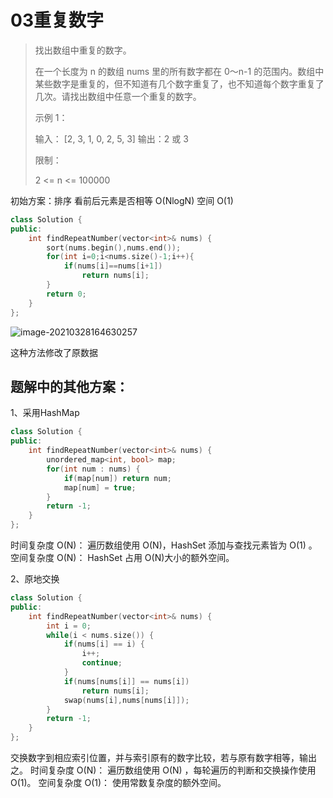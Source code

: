 # 03重复数字

> 找出数组中重复的数字。
>
> 在一个长度为 n 的数组 nums 里的所有数字都在 0～n-1 的范围内。数组中某些数字是重复的，但不知道有几个数字重复了，也不知道每个数字重复了几次。请找出数组中任意一个重复的数字。
>
> 示例 1：
>
> 输入： \[2, 3, 1, 0, 2, 5, 3\] 输出：2 或 3
>
> 限制：
>
> 2 &lt;= n &lt;= 100000

初始方案：排序 看前后元素是否相等 O\(NlogN\) 空间 O\(1\)

```cpp
class Solution {
public:
    int findRepeatNumber(vector<int>& nums) {
        sort(nums.begin(),nums.end());
        for(int i=0;i<nums.size()-1;i++){
            if(nums[i]==nums[i+1])
                return nums[i];
        }
        return 0;
    }
};
```

![image-20210328164630257](https://keenster-1300019754.cos.ap-shanghai-fsi.myqcloud.com/image-20210328164630257.png)

这种方法修改了原数据

## 题解中的其他方案：

1、采用HashMap

```cpp
class Solution {
public:
    int findRepeatNumber(vector<int>& nums) {
        unordered_map<int, bool> map;
        for(int num : nums) {
            if(map[num]) return num;
            map[num] = true;
        }
        return -1;
    }
};
```

时间复杂度 O\(N\)： 遍历数组使用 O\(N\)，HashSet 添加与查找元素皆为 O\(1\) 。 空间复杂度 O\(N\)： HashSet 占用 O\(N\)大小的额外空间。

2、原地交换

```cpp
class Solution {
public:
    int findRepeatNumber(vector<int>& nums) {
        int i = 0;
        while(i < nums.size()) {
            if(nums[i] == i) {
                i++;
                continue;
            }
            if(nums[nums[i]] == nums[i])
                return nums[i];
            swap(nums[i],nums[nums[i]]);
        }
        return -1;
    }
};
```

交换数字到相应索引位置，并与索引原有的数字比较，若与原有数字相等，输出之。 时间复杂度 O\(N\)： 遍历数组使用 O\(N\) ，每轮遍历的判断和交换操作使用 O\(1\)。 空间复杂度 O\(1\)： 使用常数复杂度的额外空间。

